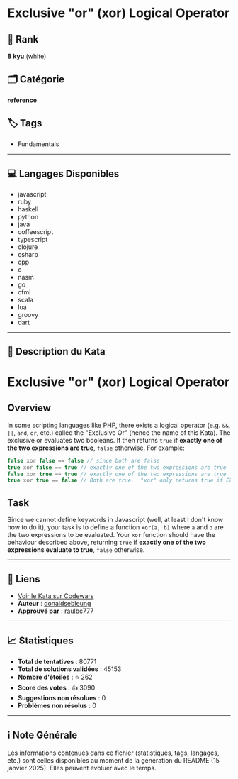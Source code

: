 # Exclusive "or" (xor) Logical Operator

## 🏅 Rank
**8 kyu** (white)

## 🗂️ Catégorie
**reference**

## 🏷️ Tags
- Fundamentals

---

## 💻 Langages Disponibles
- javascript
- ruby
- haskell
- python
- java
- coffeescript
- typescript
- clojure
- csharp
- cpp
- c
- nasm
- go
- cfml
- scala
- lua
- groovy
- dart

---

## 📜 Description du Kata

# Exclusive "or" (xor) Logical Operator

## Overview

In some scripting languages like PHP, there exists a logical operator (e.g. `&&`, `||`, `and`, `or`, etc.) called the "Exclusive Or" (hence the name of this Kata).  The exclusive or evaluates two booleans.  It then returns `true` if **exactly one of the two expressions are true**, `false` otherwise.  For example:


```php
false xor false == false // since both are false
true xor false == true // exactly one of the two expressions are true
false xor true == true // exactly one of the two expressions are true
true xor true == false // Both are true.  "xor" only returns true if EXACTLY one of the two expressions evaluate to true.
```

## Task

Since we cannot define keywords in Javascript (well, at least I don't know how to do it), your task is to define a function `xor(a, b)` where `a` and `b` are the two expressions to be evaluated.  Your `xor` function should have the behaviour described above, returning `true` if **exactly one of the two expressions evaluate to true**, `false` otherwise.

---

## 🔗 Liens
- [Voir le Kata sur Codewars](https://www.codewars.com/kata/56fa3c5ce4d45d2a52001b3c)
- **Auteur** : [donaldsebleung](https://www.codewars.com/users/donaldsebleung)
- **Approuvé par** : [raulbc777](https://www.codewars.com/users/raulbc777)

---

## 📈 Statistiques
- **Total de tentatives** : 80771
- **Total de solutions validées** : 45153
- **Nombre d'étoiles** : ⭐ 262
- **Score des votes** : 👍 3090
- **Suggestions non résolues** : 0
- **Problèmes non résolus** : 0

---

## ℹ️ Note Générale
Les informations contenues dans ce fichier (statistiques, tags, langages, etc.) sont celles disponibles au moment de la génération du README (15 janvier 2025). Elles peuvent évoluer avec le temps.
